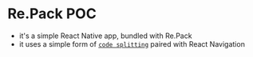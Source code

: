 # Re.Pack POC

- it's a simple React Native app, bundled with Re.Pack
- it uses a simple form of [`code splitting`](https://re-pack.netlify.app/docs/code-splitting/react-navigation) paired with React Navigation
